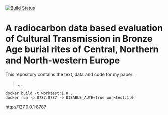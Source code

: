 [![Build Status](https://travis-ci.com/nevrome/cultrans.bronzeageburials.article2019.svg?token=vxsQ9RjxoGASGtX4Q8jc&branch=master)](https://travis-ci.com/nevrome/cultrans.bronzeageburials.article2019)

# A radiocarbon data based evaluation of Cultural Transmission in Bronze Age burial rites of Central, Northern and North-western Europe

This repository contains the text, data and code for my paper:

> ...


```
docker build -t worktest:1.0 .
docker run -p 8787:8787 -e DISABLE_AUTH=true worktest:1.0
```
http://127.0.0.1:8787
